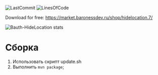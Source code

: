 ![LastCommit](https://img.shields.io/github/last-commit/BlackBaroness/BAuth-HideLocation?color=8b00ff)
![LinesOfCode](https://img.shields.io/tokei/lines/github/BlackBaroness/BAuth-HideLocation?color=8b00ff)

Download for free: https://market.baronessdev.ru/shop/hidelocation.7/

![Bauth-HideLocation stats](https://bstats.org/signatures/bukkit/BAuth-HideLocation.svg)

# Сборка
1. Использовать скрипт update.sh
1. Выполнить `mvn package`;